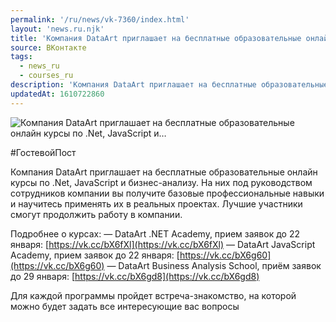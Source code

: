 ```yaml
---
permalink: '/ru/news/vk-7360/index.html'
layout: 'news.ru.njk'
title: 'Компания DataArt приглашает на бесплатные образовательные онлайн курсы по .Net, JavaScript и'
source: ВКонтакте
tags:
  - news_ru
  - courses_ru
description: 'Компания DataArt приглашает на бесплатные образовательные онлайн курсы по .Net, JavaScript и…'
updatedAt: 1610722860
---
```

![Компания DataArt приглашает на бесплатные образовательные онлайн курсы по .Net, JavaScript и…](https://sun9-26.userapi.com/impg/F5iMorWQ_Q64-MZBFyoD4Y0mkI6cnviv8_-yLw/t50DQX-APa0.jpg?size=1280x847&quality=96&sign=48055aef571c7189d36995d990c8037f&c_uniq_tag=vfJ-KwMOGvC7XjyjRpEulyz9nyAN6Rg2RTuYtU6ysfY&type=album)

#ГостевойПост

Компания DataArt приглашает на бесплатные образовательные онлайн курсы по .Net, JavaScript и бизнес-анализу. На них под руководством сотрудников компании вы получите базовые профессиональные навыки и научитесь применять их в реальных проектах. Лучшие участники смогут продолжить работу в компании.

Подробнее о курсах:
— DataArt .NET Academy, прием заявок до 22 января: [https://vk.cc/bX6fXl](https://vk.cc/bX6fXl)
— DataArt JavaScript Academy, прием заявок до 22 января: [https://vk.cc/bX6g60](https://vk.cc/bX6g60)
— DataArt Business Analysis School, приём заявок до 29 января: [https://vk.cc/bX6gd8](https://vk.cc/bX6gd8)

Для каждой программы пройдет встреча-знакомство, на которой можно будет задать все интересующие вас вопросы
